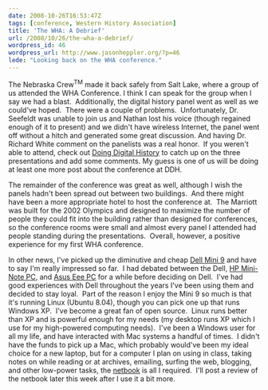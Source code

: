 ```yaml
---
date: 2008-10-26T16:53:47Z
tags: [conference, Western History Association]
title: 'The WHA: A Debrief'
url: /2008/10/26/the-wha-a-debrief/
wordpress_id: 46
wordpress_url: http://www.jasonheppler.org/?p=46
lede: "Looking back on the WHA conference."
---
```


The Nebraska Crew<sup>TM</sup> made it back safely from Salt Lake, where a group of us attended the WHA Conference. I think  I can speak for the group when I say we had a blast.  Additionally, the  digital history panel went as well as we could've hoped.  There were a  couple of problems.  Unfortunately, Dr. Seefeldt was unable to join us  and Nathan lost his voice (though regained enough of it to present) and  we didn't have wireless Internet, the panel went off without a hitch and  generated some great discussion. And having Dr. Richard White comment on the panelists was a real honor.  If you weren't able to attend, check  out <a href="http://digitalhistory.unl.edu/blog/" target="_blank">Doing  Digital History</a> to catch up on the three presentations and add some comments. My guess is one of us will be doing at least one more post  about the conference at DDH.

The remainder of the conference was great as well, although I wish  the panels hadn't been spread out between two buildings.  And there  might have been a more appropriate hotel to host the conference at.  The  Marriott was built for the 2002 Olympics and designed to maximize the  number of people they could fit into the building rather than designed  for conferences, so the conference rooms were small and almost every  panel I attended had people standing during the presentations.  Overall,  however, a positive experience for my first WHA conference.

In other news, I've picked up the diminutive and cheap <a href="http://www.dell.com/content/products/productdetails.aspx/laptop-inspiron-9?cs=19&amp;s=dhs&amp;ref=homepg" target="_blank">Dell Mini 9</a> and have to say I'm really impressed so  far.  I had debated between the Dell, <a href="http://h40059.www4.hp.com/hp2133/" target="_blank">HP  Mini-Note PC</a>, and <a href="http://wiki.eeeuser.com/" target="_blank">Asus Eee PC</a> for a  while before deciding on Dell.  I've had good experiences with Dell  throughout the years I've been using them and decided to stay loyal.   Part of the reason I enjoy the Mini 9 so much is that it's running Linux  (Ubuntu 8.04), though you can pick one up that runs Windows XP.  I've  become a great fan of open source.  Linux runs better than XP and is  powerful enough for my needs (my desktop runs XP which I use for my  high-powered computing needs).  I've been a Windows user for all my  life, and have interacted with Mac systems a handful of times.  I didn't  have the funds to pick up a Mac, which probably would've been my ideal  choice for a new laptop, but for a computer I plan on using in class,  taking notes on while reading or at archives, emailing, surfing the web,  blogging, and other low-power tasks, the <a href="http://en.wikipedia.org/wiki/Netbook" target="_blank">netbook</a> is all I required.  I'll post a review of the netbook later this week  after I use it a bit more.
